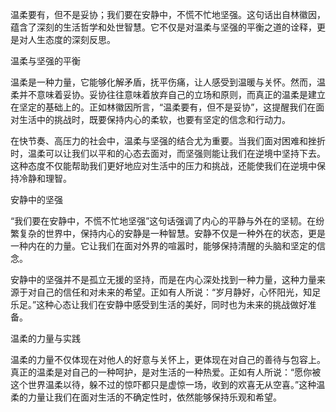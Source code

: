 温柔要有，但不是妥协；我们要在安静中，不慌不忙地坚强。这句话出自林徽因，蕴含了深刻的生活哲学和处世智慧。它不仅是对温柔与坚强的平衡之道的诠释，更是对人生态度的深刻反思。

温柔与坚强的平衡

温柔是一种力量，它能够化解矛盾，抚平伤痛，让人感受到温暖与关怀。然而，温柔并不意味着妥协。妥协往往意味着放弃自己的立场和原则，而真正的温柔是建立在坚定的基础上的。正如林徽因所言，“温柔要有，但不是妥协”，这提醒我们在面对生活中的挑战时，既要保持内心的柔软，也要有坚定的信念和行动力。

在快节奏、高压力的社会中，温柔与坚强的结合尤为重要。当我们面对困难和挫折时，温柔可以让我们以平和的心态去面对，而坚强则能让我们在逆境中坚持下去。这种态度不仅能帮助我们更好地应对生活中的压力和挑战，还能使我们在逆境中保持冷静和理智。

安静中的坚强

“我们要在安静中，不慌不忙地坚强”这句话强调了内心的平静与外在的坚韧。在纷繁复杂的世界中，保持内心的安静是一种智慧。安静不仅是一种外在的状态，更是一种内在的力量。它让我们在面对外界的喧嚣时，能够保持清醒的头脑和坚定的信念。

安静中的坚强并不是孤立无援的坚持，而是在内心深处找到一种力量，这种力量来源于对自己的信任和对未来的希望。正如有人所说：“岁月静好，心怀阳光，知足乐足。”这种心态让我们在安静中感受到生活的美好，同时也为未来的挑战做好准备。

温柔的力量与实践

温柔的力量不仅体现在对他人的好意与关怀上，更体现在对自己的善待与包容上。真正的温柔是对自己的一种呵护，是对生活的一种热爱。正如有人所说：“愿你被这个世界温柔以待，躲不过的惊吓都只是虚惊一场，收到的欢喜无从空喜。”这种温柔的力量让我们在面对生活的不确定性时，依然能够保持乐观和希望。
